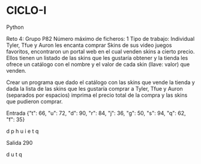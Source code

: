 # CICLO-I
Python

Reto 4: Grupo P82
Número máximo de ficheros: 1
Tipo de trabajo: Individual
Tyler, Tfue y Auron les encanta comprar Skins de sus video juegos favoritos, 
encontraron un portal web en el cual venden skins a cierto precio. 
Ellos tienen un listado de las skins que les gustaría obtener y
la tienda les ofrece un catálogo con el nombre y el valor de cada skin (llave: valor) que venden.


Crear un programa que dado el catálogo con las skins que vende la tienda 
y dada la lista de las skins que les gustaría comprar a Tyler, Tfue y Auron
(separados por espacios) imprima el precio total de la compra y las skins que pudieron comprar.

Entrada
{"t": 66, "u": 72, "d": 90, "r": 84, "j": 36, "g": 50, "s": 94, "q": 62, "f": 35}

d p h u i e t q

Salida
290

d u t q
